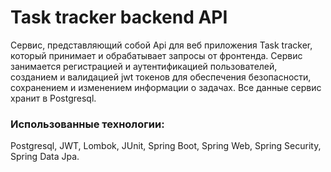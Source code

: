 <h1>Task tracker backend API</h1>
<p>
   Сервис, представляющий собой Api для веб приложения Task tracker, который принимает и обрабатывает 
   запросы от фронтенда. Сервис занимается регистрацией и аутентификацией пользователей, созданием и 
   валидацией jwt токенов для обеспечения безопасности, сохранением и изменением информации о задачах. 
   Все данные сервис хранит в Postgresql.
</p>
<h3>Использованные технологии:</h3>
<p>
  Postgresql, JWT, Lombok, JUnit, Spring Boot, Spring Web, Spring Security, Spring Data Jpa.
</p>
